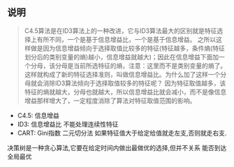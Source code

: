 ## 说明
> C4.5算法是在ID3算法上的一种改进，它与ID3算法最大的区别就是特征选择上有所不同，一个是基于信息增益比，一个是基于信息增益。
之所以这样做是因为信息增益倾向于选择取值比较多的特征(特征越多，条件熵(特征划分后的类别变量的熵)越小，信息增益就越大)；因此在信息增益下面加一个分母，该分母是当前所选特征的熵，注意：这里而不是类别变量的熵了。
这样就构成了新的特征选择准则，叫做信息增益比。为什么加了这样一个分母就会消除ID3算法倾向于选择取值较多的特征呢？
因为特征取值越多，该特征的熵就越大，分母也就越大，所以信息增益比就会减小，而不是像信息增益那样增大了，一定程度消除了算法对特征取值范围的影响。


* C4.5: 信息增益
* ID3: 信息增益比
    不能处理连续性特征
* CART: Gini指数
    二元切分法
    如果特征值大于给定给值就走左支,否则就走右支.

决策树是一种贪心算法,它要在给定时间内做出最做优的选择,但并不关系
能否到达全局最优